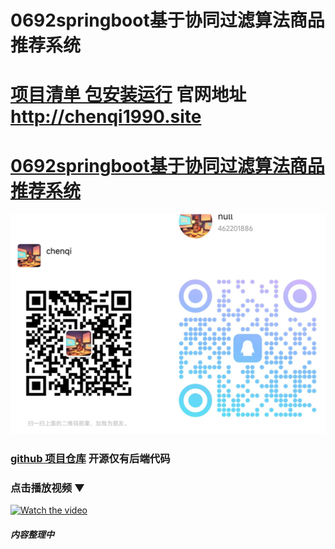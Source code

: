 # 0692springboot基于协同过滤算法商品推荐系统


# [项目清单 包安装运行](http://chenqi1990.site) 官网地址 http://chenqi1990.site

# [0692springboot基于协同过滤算法商品推荐系统](https://github.com/GraduationProject-springboot/0692springboot)

![picture](https://raw.githubusercontent.com/GraduationProject-springboot/.github/main/img/wx.png)

### [github 项目仓库](https://github.com/GraduationProject-springboot/allSpringbootProjects) 开源仅有后端代码

### 点击播放视频 ▼
[![Watch the video](https://i.sstatic.net/Vp2cE.png)](https://www.bilibili.com/video/BV14HerezEwW?p=45)

#####   内容整理中  












